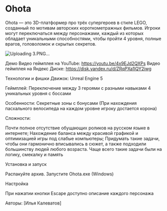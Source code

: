 # Ohota
Ohota — это 3D-платформер про трёх супергероев в стиле LEGO, созданный по мотивам авторских короткометражных фильмов. Игроки могут переключаться между персонажами, каждый из которых обладает уникальными способностями, чтобы пройти 4 уровня, полные врагов, головоломок и скрытых секретов.

![Uploading 3.PNG…]()


Демо
 Видео геймплея на YouTube: https://youtu.be/4x9EJd2QXPs
 Видео геймплея на Яндекс Диске: https://disk.yandex.ru/d/ZRqPXa1lQY2iwg

Технологии и фишки
Движок: Unreal Engine 5

Геймплей:
Переключение между 3 героями с разными навыками
4 уникальных уровня с боссами

Особенности:
Секретные зоны с бонусами (При нахождения пасхального велосипеда на каждом уровне игроку достается корона)

Сложности:

Почти полное отсутствие обущающих роликов на русском языке в интернете;
Нахождение баланса между красивой графикой и оптимизацией игры под слабые компьютеры;
Придумать такие задачи, чтобы они гармонично вписывались в сюжет, а также подходили большинству людей любого возраста.
Чаще всего такие задачи были на логику, смекалку и память


Установка и запуск

Распакуйте архив.
Запустите Ohota.exe (Windows)

Настройка

При нажатии кнопки Escape доступно описание каждого персонажа


Авторы: [Илья Калеватов]
